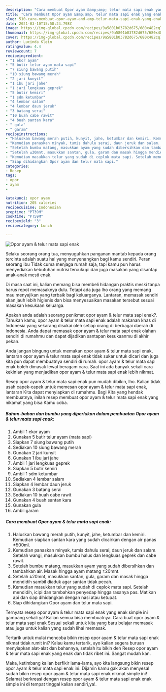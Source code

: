 ```yaml
---
description: "Cara membuat Opor ayam &amp;amp; telur mata sapi enak yang enak dan Mudah Dibuat"
title: "Cara membuat Opor ayam &amp;amp; telur mata sapi enak yang enak dan Mudah Dibuat"
slug: 510-cara-membuat-opor-ayam-and-amp-telur-mata-sapi-enak-yang-enak-dan-mudah-dibuat
date: 2021-03-10T15:58:24.798Z
image: https://img-global.cpcdn.com/recipes/9a5801b03782d675/680x482cq70/opor-ayam-telur-mata-sapi-enak-foto-resep-utama.jpg
thumbnail: https://img-global.cpcdn.com/recipes/9a5801b03782d675/680x482cq70/opor-ayam-telur-mata-sapi-enak-foto-resep-utama.jpg
cover: https://img-global.cpcdn.com/recipes/9a5801b03782d675/680x482cq70/opor-ayam-telur-mata-sapi-enak-foto-resep-utama.jpg
author: Lucinda Klein
ratingvalue: 4.4
reviewcount: 7
recipeingredient:
- "1 ekor ayam"
- "5 butir telur ayam mata sapi"
- "7 siung bawang putih"
- "10 siung bawang merah"
- "2 jari kunyit"
- "1 ibu jari jahe"
- "1 jari lengkuas geprek"
- "5 butir kemiri"
- "1 sdm ketumbar"
- "4 lembar salam"
- "4 lembar daun jeruk"
- "3 batang serai"
- "10 buah cabe rawit"
- "4 buah santan kara"
- " gula"
- " garam"
recipeinstructions:
- "Haluskan bawang merah putih, kunyit, jahe, ketumbar dan kemiri. Kemudian siapkan santan kara yang sudah dicairkan dengan air panas ±500ml."
- "Kemudian panaskan minyak, tumis dahulu serai, daun jeruk dan salam. Setelah wangi, masukkan bumbu halus dan lengkuas geprek dan cabe rawit."
- "Setelah bumbu matang, masukkan ayam yang sudah dibersihkan dan tambahkan air. Masak hingga ayam matang ±20mnt."
- "Setelah ±20mnt, masukkan santan, gula, garam dan masak hingga mendidih sambil diaduk agar santan tidak pecah."
- "Kemudian masukkan telur yang sudah di ceplok mata sapi. Setelah mendidih, icipi dan tambahkan penyedap hingga rasanya pas. Matikan api dan siap dihidangkan dengan nasi atau ketupat."
- "Siap dihidangkan Opor ayam dan telur mata sapi."
categories:
- Resep
tags:
- opor
- ayam
- 

katakunci: opor ayam  
nutrition: 205 calories
recipecuisine: Indonesian
preptime: "PT39M"
cooktime: "PT59M"
recipeyield: "3"
recipecategory: Lunch

---
```



![Opor ayam &amp; telur mata sapi enak](https://img-global.cpcdn.com/recipes/9a5801b03782d675/680x482cq70/opor-ayam-telur-mata-sapi-enak-foto-resep-utama.jpg)

Selaku seorang orang tua, menyuguhkan panganan mantab kepada orang tercinta adalah suatu hal yang menyenangkan bagi kamu sendiri. Peran seorang ibu Tidak cuma menjaga rumah saja, tapi kamu pun harus menyediakan kebutuhan nutrisi tercukupi dan juga masakan yang disantap anak-anak mesti enak.

Di masa  saat ini, kalian memang bisa membeli hidangan praktis meski tanpa harus repot memasaknya dulu. Tetapi ada juga lho orang yang memang mau menyajikan yang terbaik bagi keluarganya. Lantaran, memasak sendiri akan jauh lebih higienis dan bisa menyesuaikan masakan tersebut sesuai masakan kesukaan keluarga. 



Apakah anda adalah seorang penikmat opor ayam &amp; telur mata sapi enak?. Tahukah kamu, opor ayam &amp; telur mata sapi enak adalah makanan khas di Indonesia yang sekarang disukai oleh setiap orang di berbagai daerah di Indonesia. Anda dapat memasak opor ayam &amp; telur mata sapi enak olahan sendiri di rumahmu dan dapat dijadikan santapan kesukaanmu di akhir pekan.

Anda jangan bingung untuk memakan opor ayam &amp; telur mata sapi enak, lantaran opor ayam &amp; telur mata sapi enak tidak sukar untuk dicari dan juga kita pun dapat membuatnya sendiri di rumah. opor ayam &amp; telur mata sapi enak boleh dimasak lewat beragam cara. Saat ini ada banyak sekali cara kekinian yang menjadikan opor ayam &amp; telur mata sapi enak lebih nikmat.

Resep opor ayam &amp; telur mata sapi enak pun mudah dibikin, lho. Kalian tidak usah capek-capek untuk memesan opor ayam &amp; telur mata sapi enak, lantaran Kita dapat menyiapkan di rumahmu. Bagi Kita yang hendak membuatnya, inilah resep membuat opor ayam &amp; telur mata sapi enak yang nikamat yang bisa Kamu coba.

<!--inarticleads1-->

##### Bahan-bahan dan bumbu yang diperlukan dalam pembuatan Opor ayam &amp; telur mata sapi enak:

1. Ambil 1 ekor ayam
1. Gunakan 5 butir telur ayam (mata sapi)
1. Siapkan 7 siung bawang putih
1. Sediakan 10 siung bawang merah
1. Gunakan 2 jari kunyit
1. Gunakan 1 ibu jari jahe
1. Ambil 1 jari lengkuas geprek
1. Siapkan 5 butir kemiri
1. Ambil 1 sdm ketumbar
1. Sediakan 4 lembar salam
1. Siapkan 4 lembar daun jeruk
1. Gunakan 3 batang serai
1. Sediakan 10 buah cabe rawit
1. Gunakan 4 buah santan kara
1. Gunakan  gula
1. Ambil  garam




<!--inarticleads2-->

##### Cara membuat Opor ayam &amp; telur mata sapi enak:

1. Haluskan bawang merah putih, kunyit, jahe, ketumbar dan kemiri. Kemudian siapkan santan kara yang sudah dicairkan dengan air panas ±500ml.
1. Kemudian panaskan minyak, tumis dahulu serai, daun jeruk dan salam. Setelah wangi, masukkan bumbu halus dan lengkuas geprek dan cabe rawit.
1. Setelah bumbu matang, masukkan ayam yang sudah dibersihkan dan tambahkan air. Masak hingga ayam matang ±20mnt.
1. Setelah ±20mnt, masukkan santan, gula, garam dan masak hingga mendidih sambil diaduk agar santan tidak pecah.
1. Kemudian masukkan telur yang sudah di ceplok mata sapi. Setelah mendidih, icipi dan tambahkan penyedap hingga rasanya pas. Matikan api dan siap dihidangkan dengan nasi atau ketupat.
1. Siap dihidangkan Opor ayam dan telur mata sapi.




Ternyata resep opor ayam &amp; telur mata sapi enak yang enak simple ini gampang sekali ya! Kalian semua bisa membuatnya. Cara buat opor ayam &amp; telur mata sapi enak Sesuai sekali untuk kita yang baru belajar memasak atau juga untuk kalian yang sudah lihai memasak.

Tertarik untuk mulai mencoba bikin resep opor ayam &amp; telur mata sapi enak nikmat tidak rumit ini? Kalau kamu tertarik, ayo kalian segera buruan menyiapkan alat-alat dan bahannya, setelah itu bikin deh Resep opor ayam &amp; telur mata sapi enak yang enak dan tidak ribet ini. Sangat mudah kan. 

Maka, ketimbang kalian berfikir lama-lama, ayo kita langsung bikin resep opor ayam &amp; telur mata sapi enak ini. Dijamin kamu gak akan menyesal sudah bikin resep opor ayam &amp; telur mata sapi enak nikmat simple ini! Selamat berkreasi dengan resep opor ayam &amp; telur mata sapi enak enak simple ini di tempat tinggal kalian sendiri,ya!.

